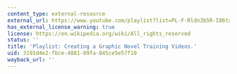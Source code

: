 ```yaml
---
content_type: external-resource
external_url: https://www.youtube.com/playlist?list=PL-F-Rldn3b5R-I86tadjvUgr-oaOmypZQ
has_external_license_warning: true
license: https://en.wikipedia.org/wiki/All_rights_reserved
status: ''
title: 'Playlist: Creating a Graphic Novel Training Videos.'
uid: 3191d4e2-fbce-4881-89fa-845ce5e57f10
wayback_url: ''
---
```

